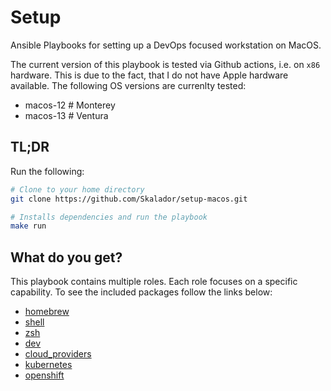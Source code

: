 # Setup

Ansible Playbooks for setting up a DevOps focused workstation on MacOS.

The current version of this playbook is tested via Github actions, i.e. on `x86` hardware. This is due to the fact, that I do not have Apple hardware available. The following OS versions are currenlty tested:
- macos-12  # Monterey
- macos-13  # Ventura

## TL;DR

Run the following:

```bash
# Clone to your home directory
git clone https://github.com/Skalador/setup-macos.git

# Installs dependencies and run the playbook
make run
```

## What do you get?

This playbook contains multiple roles. Each role focuses on a specific capability. To see the included packages follow the links below:
- [homebrew](https://github.com/Skalador/setup-macos/blob/main/roles/homebrew/tasks/main.yaml)
- [shell](https://github.com/Skalador/setup-macos/blob/main/roles/shell/tasks/main.yaml)
- [zsh](https://github.com/Skalador/setup-macos/blob/main/roles/zsh/tasks/main.yaml)
- [dev](https://github.com/Skalador/setup-macos/blob/main/roles/dev/tasks/main.yaml)
- [cloud_providers](https://github.com/Skalador/setup-macos/blob/main/roles/cloud_providers/tasks/main.yaml)
- [kubernetes](https://github.com/Skalador/setup-macos/blob/main/roles/kubernetes/tasks/main.yaml)
- [openshift](https://github.com/Skalador/setup-macos/blob/main/roles/openshift/tasks/main.yaml)
